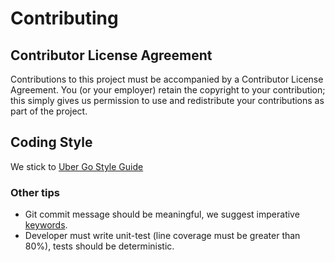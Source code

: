 # Contributing

## Contributor License Agreement

Contributions to this project must be accompanied by a Contributor License
Agreement. You (or your employer) retain the copyright to your contribution;
this simply gives us permission to use and redistribute your contributions as
part of the project.

## Coding Style

We stick to [Uber Go Style Guide](https://github.com/uber-go/guide/blob/master/style.md)

### Other tips

* Git commit message should be meaningful, we suggest imperative [keywords](https://github.com/joelparkerhenderson/git_commit_message#summary-keywords).
* Developer must write unit-test (line coverage must be greater than 80%), tests should be deterministic.